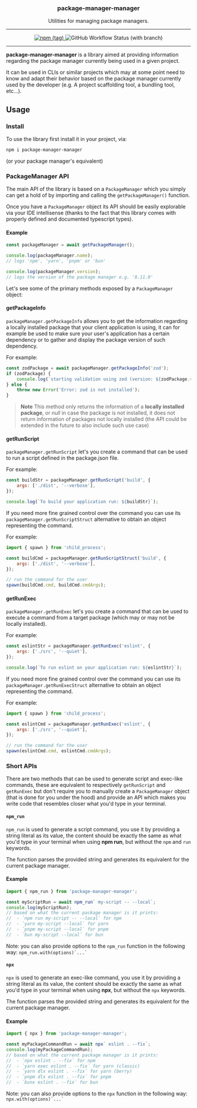 <p align="center">
  <h3 align="center">package-manager-manager</h3>

  <p align="center">
    Utilities for managing package managers.
  </p>
</p>

---

<p align="center">
  <a href="https://npmjs.com/package/package-manager-manager" target="_blank">
		<img alt="npm (tag)" src="https://img.shields.io/npm/v/package-manager-manager/latest?color=3777FF&style=flat-square" />
	</a>
	<img alt="GitHub Workflow Status (with branch)" src="https://img.shields.io/github/actions/workflow/status/james-elicx/package-manager-manager/release.yml?branch=main&color=95FF38&style=flat-square" />
</p>

---

**package-manager-manager** is a library aimed at providing information regarding the package manager currently being used in a given project.

It can be used in CLIs or similar projects which may at some point need to know and adapt their behavior based on the package manager currently used by the developer (e.g. A project scaffolding tool, a bundling tool, etc...).

## Usage

### Install

To use the library first install it in your project, via:

```sh
npm i package-manager-manager
```

(or your package manager's equivalent)

### PackageManager API

The main API of the library is based on a `PackageManager` which you simply can get a hold of by importing and calling the `getPackageManager()` function.

Once you have a `PackageManager` object its API should be easily explorable via your IDE intellisense (thanks to the fact that this library comes with properly defined and documented typescript types).

#### Example

```js
const packageManager = await getPackageManager();

console.log(packageManager.name);
// logs 'npm', 'yarn', 'pnpm' or 'bun'

console.log(packageManager.version);
// logs the version of the package manager e.g. '8.11.0'
```

Let's see some of the primary methods exposed by a `PackageManager` object:

#### getPackageInfo

`packageManager.getPackageInfo` allows you to get the information regarding a locally installed package that your client application is using, it can for example be used to make sure your user's application has a certain dependency or to gather and display the package version of such dependency.

For example:

```js
const zodPackage = await packageManager.getPackageInfo('zod');
if (zodPackage) {
	console.log(`starting validation using zod (version: ${zodPackage.version}`);
} else {
	throw new Error('Error: zod is not installed');
}
```

> **Note**
> This method only returns the information of a **locally installed package**, or _null_ in case the package is not installed, it does not return information of packages not locally installed (the API could be extended in the future to also include such use case)

#### getRunScript

`packageManager.getRunScript` let's you create a command that can be used to run a script defined in the package.json file.

For example:

```js
const buildStr = packageManager.getRunScript('build', {
	args: ['./dist', '--verbose'],
});

console.log(`To build your application run: ${buildStr}`);
```

If you need more fine grained control over the command you can use its `packageManager.getRunScriptStruct` alternative to obtain an object representing the command.

For example:

```js
import { spawn } from 'child_process';

const buildCmd = packageManager.getRunScriptStruct('build', {
	args: ['./dist', '--verbose'],
});

// run the command for the user
spawn(buildCmd.cmd, buildCmd.cmdArgs);
```

#### getRunExec

`packageManager.getRunExec` let's you create a command that can be used to execute a command from a target package (which may or may not be locally installed).

For example:

```js
const eslintStr = packageManager.getRunExec('eslint', {
	args: ['./src', '--quiet'],
});

console.log(`To run eslint on your application run: ${eslintStr}`);
```

If you need more fine grained control over the command you can use its `packageManager.getRunExecStruct` alternative to obtain an object representing the command.

For example:

```js
import { spawn } from 'child_process';

const eslintCmd = packageManager.getRunExec('eslint', {
	args: ['./src', '--quiet'],
});

// run the command for the user
spawn(eslintCmd.cmd, eslintCmd.cmdArgs);
```

### Short APIs

There are two methods that can be used to generate script and exec-like commands, these are equivalent to respectively `getRunScript` and `getRunExec` but don't require you to manually create a `PackageManager` object (that is done for you under the hood) and provide an API which makes you write code that resembles closer what you'd type in your terminal.

#### `npm_run`

`npm_run` is used to generate a script command, you use it by providing a string literal as its value, the content should be exactly the same as what you'd type in your terminal when using **npm run**, but without the `npm` and `run` keywords.

The function parses the provided string and generates its equivalent for the current package manager.

#### Example

```ts
import { npm_run } from 'package-manager-manager';

const myScriptRun = await npm_run` my-script -- --local`;
console.log(myScriptRun);
// based on what the current package manager is it prints:
//  - `npm run my-script -- --local` for npm
//  - `yarn my-script --local` for yarn
//  - `pnpm my-script --local` for pnpm
//  - `bun my-script --local` for bun
```

Note: you can also provide options to the `npm_run` function in the following way: `` npm_run.with(options)`...` ``

#### `npx`

`npx` is used to generate an exec-like command, you use it by providing a string literal as its value, the content should be exactly the same as what you'd type in your terminal when using **npx**, but without the `npx` keywords.

The function parses the provided string and generates its equivalent for the current package manager.

#### Example

```ts
import { npx } from 'package-manager-manager';

const myPackageCommandRun = await npx` eslint . --fix`;
console.log(myPackageCommandRun);
// based on what the current package manager is it prints:
//  - `npx eslint . --fix` for npm
//  - `yarn exec eslint . --fix` for yarn (classic)
//  - `yarn dlx eslint . --fix` for yarn (berry)
//  - `pnpm dlx eslint . --fix` for pnpm
//  - `bunx eslint . --fix` for bun
```

Note: you can also provide options to the `npx` function in the following way: `` npx.with(options)`...` ``

